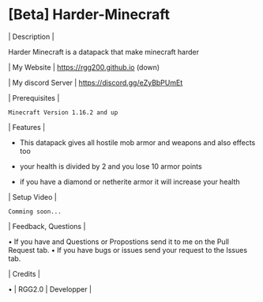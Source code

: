 # [Beta] Harder-Minecraft

| Description |

   Harder Minecraft is a datapack that make minecraft harder

| My Website | https://rgg200.github.io (down)

| My discord Server | https://discord.gg/eZyBbPUmEt

| Prerequisites |

    Minecraft Version 1.16.2 and up

| Features |

 - This datapack gives all hostile mob armor and weapons and also effects too

 - your health is divided by 2 and you lose 10 armor points
 
 - if you have a diamond or netherite armor it will increase your health  

| Setup Video |

    Comming soon...

| Feedback, Questions |

 • If you have and Questions or Propostions send it to me on the Pull Request tab. 
 • If you have bugs or issues send your request to the Issues tab.

| Credits |

• | RGG2.0 | Developper |
